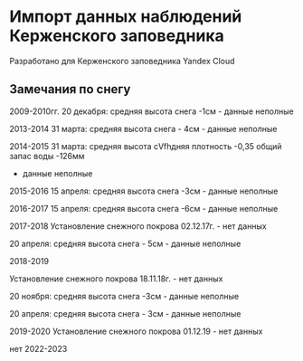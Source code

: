 # Импорт данных наблюдений Керженского заповедника
Разработано для Керженcкого заповедника Yandex Сloud

## Замечания по снегу
2009-2010гг. 
20 декабря:  средняя высота снега -1см - данные неполные

2013-2014
31 марта:     средняя высота снега - 4см - данные неполные

2014-2015
31 марта:     средняя высота сVfhдняя плотность -0,35
                     общий запас воды -126мм  
- данные неполные


2015-2016
15 апреля:   средняя высота снега -3см - данные неполные

2016-2017
15 апреля:   средняя высота снега -6см - данные неполные

2017-2018
Установление снежного покрова 02.12.17г. - нет данных

20 апреля:   средняя высота снега - 5см - данные неполные


2018-2019

Установление снежного покрова 18.11.18г. - нет данных

20 ноября:   средняя высота снега -3см - данные неполные

20 апреля:   средняя высота снега - 3см - данные неполные

2019-2020 
Установление снежного покрова 01.12.19 - нет данных

нет 2022-2023
